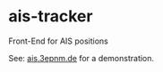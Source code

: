 # ais-tracker
Front-End for AIS positions

See: [ais.3epnm.de](https://ais.3epnm.de:64485/html/) for a demonstration.
